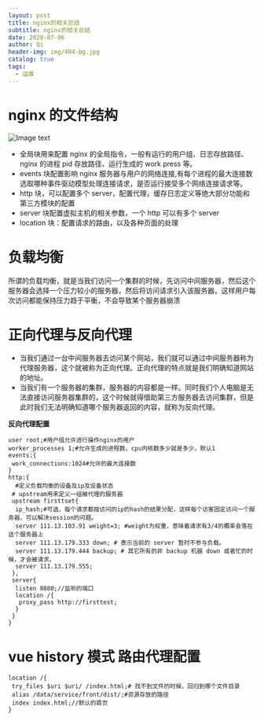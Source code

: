 ```yaml
---
layout: post
title: nginx的相关总结
subtitle: nginx的相关总结
date: 2020-07-06
author: Qi
header-img: img/404-bg.jpg
catalog: true
tags:
  - 运维
---
```


# nginx 的文件结构

![Image text](/img/WechatIMG782.jpeg)

- 全局块用来配置 nginx 的全局指令，一般有运行的用户组、日志存放路径、nginx 的进程 pid 存放路径、运行生成的 work press 等。
- events 块配置影响 nginx 服务器与用户的网络连接,有每个进程的最大连接数
  选取哪种事件驱动模型处理连接请求，是否运行接受多个网络连接请求等。
- http 块，可以配置多个 server，配置代理，缓存日志定义等绝大部分功能和第三方模块的配置
- server 块配置虚拟主机的相关参数，一个 http 可以有多个 server
- location 块：配置请求的路由，以及各种页面的处理

# 负载均衡

所谓的负载均衡，就是当我们访问一个集群的时候，先访问中间服务器，然后这个服务器会选择一个压力较小的服务器，然后将访问请求引入该服务器。这样用户每次访问都能保持压力趋于平衡，不会导致某个服务器崩溃

# 正向代理与反向代理

- 当我们通过一台中间服务器去访问某个网站，我们就可以通过中间服务器称为代理服务器，这个就被称为正向代理。正向代理的特点就是我们明确知道网站的地址。
- 当我们有一个服务器的集群，服务器的内容都是一样。同时我们个人电脑是无法直接访问服务器集群的，这个时候就得借助第三方服务器去访问集群，但是此时我们无法明确知道哪个服务器返回的内容，就称为反向代理。

**反向代理配置**

```
user root;#用户组允许进行操作nginx的用户
worker_processes 1;#允许生成的进程数，cpu内核数多少就是多少，默认1
events:{
 work_connections:1024#允许的最大连接数
}
http:{
  #定义负载均衡的设备及ip及设备状态
 # upstream用来定义一组被代理的服务器
 upstream firsttset{
  ip_hash;#可选，每个请求都按访问的ip的hash的结果分配，这样每个访客固定访问一个服务器，可以解决session的问题。
  server 111.13.103.91 weight=3; #weight为权重，意味着请求有3/4的概率会落在这个服务器上
  server 111.13.179.333 down; # 表示当前的 server 暂时不参与负载。
  server 111.13.179.444 backup; # 其它所有的非 backup 机器 down 或者忙的时候，才会被请求。
  server 111.13.179.555;
 },
 server{
  listen 8080;//监听的端口
  location /{
   proxy_pass http://firsttest;
  }
 }
}
```

# vue history 模式 路由代理配置

```
location /{
 try_files $uri $uri/ /index.html;# 找不到文件的时候，回归到哪个文件目录
 alias /data/service/front/dist/;#资源存放的路径
 index index.html;//默认的首页
}

```
